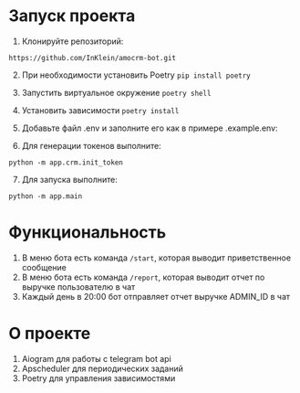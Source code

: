 # Запуск проекта

1. Клонируйте репозиторий:

```
https://github.com/InKlein/amocrm-bot.git
```

2. При необходимости установить Poetry ```pip install poetry```

3. Запустить виртуальное окружение ```poetry shell```

4. Установить зависимости ```poetry install```


5. Добавьте файл .env и заполните его как в примере .example.env:
6. Для генерации токенов выполните:
```
python -m app.crm.init_token
```

7. Для запуска выполните:
```
python -m app.main
```

# Функциональность

1. В меню бота есть команда `/start`, которая выводит приветственное сообщение
2. В меню бота есть команда `/report`, которая выводит отчет по выручке пользователю в чат
3. Каждый день в 20:00 бот отправляет отчет выручке ADMIN_ID в чат

# О проекте
1. Aiogram для работы с telegram bot api
2. Apscheduler для периодических заданий
3. Poetry для управления зависимостями

